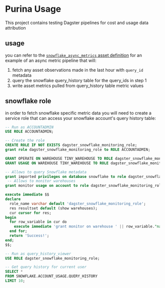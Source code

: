 # Purina Usage

This project contains testing Dagster pipelines for cost and usage data attribution

## usage

you can refer to the [`snowflake_async_metrics` asset definition](./purina_usage/assets/usage/__init__.py) for an example of an async metric pipeline that will:

1. fetch any asset observations made in the last hour with `query_id` metadata
2. query the snowflake query_history table for the query_ids in step 1
3. write asset metrics pulled from query_history table metric values

## snowflake role

in order to fetch snowflake specific metric data you will need to create a service role that can access your snowflake account's query history table:

```sql
-- Run as ACCOUNTADMIN
USE ROLE ACCOUNTADMIN;

-- Create the role
CREATE ROLE IF NOT EXISTS dagster_snowflake_monitoring_role;
grant role dagster_snowflake_monitoring_role to ROLE ACCOUNTADMIN;

GRANT OPERATE ON WAREHOUSE TINY_WAREHOUSE TO ROLE dagster_snowflake_monitoring_role;
GRANT USAGE ON WAREHOUSE TINY_WAREHOUSE TO ROLE dagster_snowflake_monitoring_role;

-- Allows to query Snowflake metadata
grant imported privileges on database snowflake to role dagster_snowflake_monitoring_role;
 -- Allows to monitor warehouses
grant monitor usage on account to role dagster_snowflake_monitoring_role;

execute immediate $$
declare
  role_name varchar default 'dagster_snowflake_monitoring_role';
  res resultset default (show warehouses);
  cur cursor for res;
begin
  for row_variable in cur do
    execute immediate 'grant monitor on warehouse ' || row_variable."name" || ' to role ' || role_name;
  end for;
  return 'Success!';
end;
$$;

-- Run as query_history_viewer
USE ROLE dagster_snowflake_monitoring_role;

-- Get query history for current user
SELECT *
FROM SNOWFLAKE.ACCOUNT_USAGE.QUERY_HISTORY
LIMIT 10;


```
